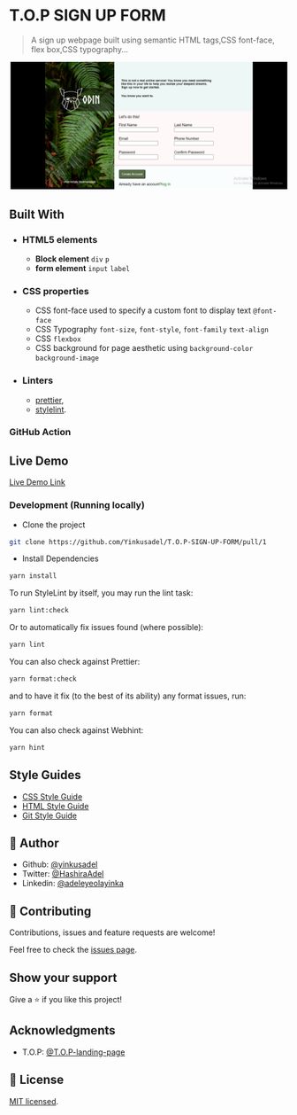 # T.O.P SIGN UP FORM

> A sign up webpage built using semantic HTML tags,CSS font-face, flex box,CSS typography...

![screenshot](./app_screenshot.png)

## Built With

- ### HTML5 elements
  - **Block element** `div` `p`
  - **form element** `input` `label`
- ### CSS properties
  - CSS font-face used to specify a custom font to display text `@font-face`
  - CSS Typography `font-size`, `font-style`, `font-family` `text-align`
  - CSS `flexbox`
  - CSS background for page aesthetic using `background-color` `background-image`
- ### Linters
  - [prettier](prettier),
  - [stylelint](stylelint).

### GitHub Action

## Live Demo

[Live Demo Link](top-signup-form.netlify.app)

### Development (Running locally)

- Clone the project

```bash
git clone https://github.com/Yinkusadel/T.O.P-SIGN-UP-FORM/pull/1

```

- Install Dependencies

```bash
yarn install
```

To run StyleLint by itself, you may run the lint task:

```bash
yarn lint:check
```

Or to automatically fix issues found (where possible):

```bash
yarn lint
```

You can also check against Prettier:

```bash
yarn format:check
```

and to have it fix (to the best of its ability) any format issues, run:

```bash
yarn format
```

You can also check against Webhint:

```bash
yarn hint
```

## Style Guides

- [CSS Style Guide](http://udacity.github.io/frontend-nanodegree-styleguide/css.html)
- [HTML Style Guide](http://udacity.github.io/frontend-nanodegree-styleguide/index.html)
- [Git Style Guide](https://udacity.github.io/git-styleguide/)

## 👤 Author

- Github: [@yinkusadel](https://github.com/yinkusadel)
- Twitter: [@HashiraAdel](https://twitter.com/HashiraAdel)
- Linkedin: [@adeleyeolayinka](https://www.linkedin.com/in/adeleye-olayinka/)

## 🤝 Contributing

Contributions, issues and feature requests are welcome!

Feel free to check the [issues page](../../issues).

## Show your support

Give a ⭐️ if you like this project!

## Acknowledgments

- T.O.P: [@T.O.P-landing-page](https://www.theodinproject.com/lessons/intermediate-html-and-css-sign-up-form)

## 📝 License

[MIT licensed](./LICENSE).
